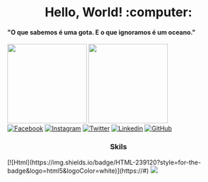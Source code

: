 <h1 align="center"> Hello, World! :computer:</h1>
<h4 align="left"> "O que sabemos é uma gota. E o que ignoramos é um oceano." </h3>

<img height="180em" src="https://github-readme-stats.vercel.app/api?username=joaoluizramos96&show_icons=true&theme=tokyonight"/> <img height="180em" src="https://github-readme-stats.vercel.app/api/top-langs/?username=joaoluizramos96&layout=compact&theme=tokyonight"/>
<br />
[![Facebook](https://img.shields.io/badge/Facebook-1877F2?style=for-the-badge&logo=facebook&logoColor=white)](https://fb.com/joaoluizramos96)
[![Instagram](https://img.shields.io/badge/Instagram-E4405F?style=for-the-badge&logo=instagram&logoColor=white)](https://instagr.am/joaoluizramos96)
[![Twitter](https://img.shields.io/badge/Twitter-1DA1F2?style=for-the-badge&logo=twitter&logoColor=white)](https://twitter.com/joaoluizramos96)
[![Linkedin](https://img.shields.io/badge/LinkedIn-0077B5?style=for-the-badge&logo=linkedin&logoColor=white)](https://linkedin.com/in/joaoluizramos96)
[![GitHub](https://img.shields.io/badge/GitHub-100000?style=for-the-badge&logo=github&logoColor=white)](https://github.com/joaoluizramos96)
<br />
<h3 align="center"> Skils </h3>
[![Html](https://img.shields.io/badge/HTML-239120?style=for-the-badge&logo=html5&logoColor=white)](https://#)
 <img src="https://cdn.jsdelivr.net/gh/devicons/devicon/icons/cplusplus/cplusplus-original.svg" />
